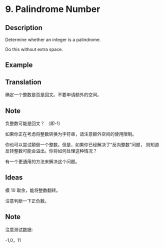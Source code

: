 # 9. Palindrome Number
## Description
Determine whether an integer is a palindrome. 

Do this without extra space.
## Example

## Translation
确定一个整数是否是回文。不要申请额外的空间。
## Note
负整数可能是回文？ （即-1）

如果你正在考虑将整数转换为字符串，请注意额外空间的使用限制。

你也可以尝试颠倒一个整数。但是，如果你已经解决了“反向整数”问题，
则知道反转整数可能会溢出。你将如何处理这种情况？

有一个更通用的方法来解决这个问题。
## Ideas

模 10 取余，能将整数翻转。

注意判断一下正负数。
## Note
注意测试数据:

-1,0，11
